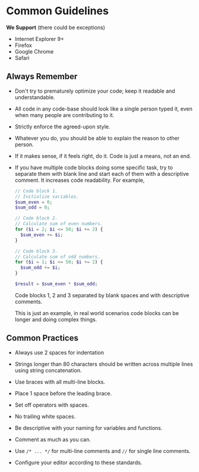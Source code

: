 Common Guidelines
=================

**We Support** (there could be exceptions)

* Internet Explorer 9+
* Firefox
* Google Chrome
* Safari

**Always Remember**
-------------------

* Don't try to prematurely optimize your code;
  keep it readable and understandable.

* All code in any code-base should look like a single person typed it,
  even when many people are contributing to it.

* Strictly enforce the agreed-upon style.

* Whatever you do, you should be able to explain the reason to other person.

* If it makes sense, if it feels right, do it. Code is just a means, not an end.

* If you have multiple code blocks doing some specific task, try to separate them with blank line and start each of them with a descriptive comment. It increases code readability. For example,

  ```php
  // Code block 1.
  // Initialize variables.
  $sum_even = 0;
  $sum_odd = 0;
  
  // Code block 2.
  // Calculate sum of even numbers.
  for ($i = 2; $i <= 50; $i += 2) {
    $sum_even += $i;
  }
  
  // Code block 3.
  // Calculate sum of odd numbers.
  for ($i = 1; $i <= 50; $i += 2) {
    $sum_odd += $i;
  }
  
  $result = $sum_even * $sum_odd;
  ```
  Code blocks 1, 2 and 3 separated by blank spaces and with descriptive comments.
  
  This is just an example, in real world scenarios code blocks can be longer and doing complex things.


**Common Practices**
--------------------

* Always use 2 spaces for indentation

* Strings longer than 80 characters should be written across
  multiple lines using string concatenation.

* Use braces with all multi-line blocks.

* Place 1 space before the leading brace.

* Set off operators with spaces.

* No trailing white spaces.

* Be descriptive with your naming for variables and functions.

* Comment as much as you can.

* Use `/* ... */` for multi-line comments and `//` for single line comments.

* Configure your editor according to these standards.
